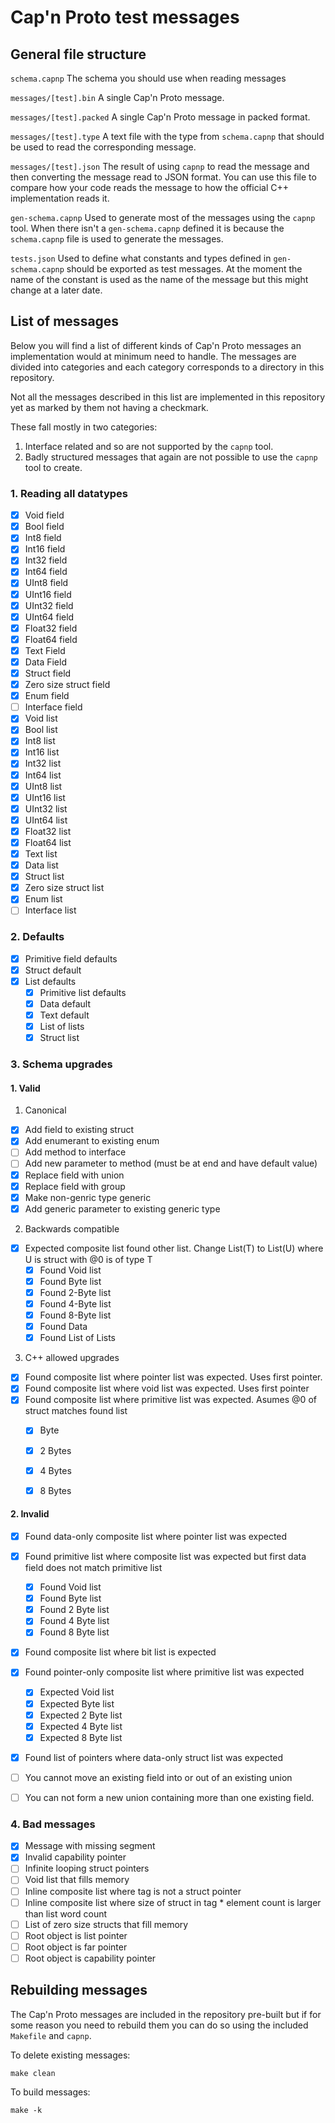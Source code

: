 # Cap'n Proto test messages

## General file structure

`schema.capnp`
The schema you should use when reading messages

`messages/[test].bin`
A single Cap'n Proto message.

`messages/[test].packed`
A single Cap'n Proto message in packed format.

`messages/[test].type`
A text file with the type from `schema.capnp` that should be used to read the corresponding message.

`messages/[test].json`
The result of using `capnp` to read the message and then converting the message read to
JSON format. You can use this file to compare how your code reads the message to how the
official C++ implementation reads it.

`gen-schema.capnp`
Used to generate most of the messages using the `capnp` tool. When there isn't a `gen-schema.capnp` defined it is because the `schema.capnp` file is used to generate
the messages.

`tests.json`
Used to define what constants and types defined in `gen-schema.capnp` should be
exported as test messages. At the moment the name of the constant is used as the
name of the message but this might change at a later date.

## List of messages

Below you will find a list of different kinds of Cap'n Proto messages an implementation
would at minimum need to handle. The messages are divided into categories and each category corresponds to a directory in this repository.

Not all the messages described in this list are implemented in this repository yet as
marked by them not having a checkmark.

These fall mostly in two categories:

1) Interface related and so are not supported by the `capnp` tool.
2) Badly structured messages that again are not possible to use the `capnp` tool to create.


### 1. Reading all datatypes

  - [x] Void field
  - [x] Bool field
  - [x] Int8 field
  - [x] Int16 field
  - [x] Int32 field
  - [x] Int64 field
  - [x] UInt8 field
  - [x] UInt16 field
  - [x] UInt32 field
  - [x] UInt64 field
  - [x] Float32 field
  - [x] Float64 field
  - [x] Text Field
  - [x] Data Field
  - [x] Struct field
  - [x] Zero size struct field
  - [x] Enum field
  - [ ] Interface field
  - [x] Void list
  - [x] Bool list
  - [x] Int8 list
  - [x] Int16 list
  - [x] Int32 list
  - [x] Int64 list
  - [x] UInt8 list
  - [x] UInt16 list
  - [x] UInt32 list
  - [x] UInt64 list
  - [x] Float32 list
  - [x] Float64 list
  - [x] Text list
  - [x] Data list
  - [x] Struct list
  - [x] Zero size struct list
  - [x] Enum list
  - [ ] Interface list

### 2. Defaults
  - [x] Primitive field defaults
  - [x] Struct default
  - [x] List defaults
    - [x] Primitive list defaults
    - [x] Data default
    - [x] Text default
    - [x] List of lists
    - [x] Struct list

### 3. Schema upgrades

#### 1. Valid

1. Canonical
  - [x] Add field to existing struct
  - [x] Add enumerant to existing enum
  - [ ] Add method to interface
  - [ ] Add new parameter to method (must be at end and have default value)
  - [x] Replace field with union
  - [x] Replace field with group
  - [x] Make non-genric type generic
  - [x] Add generic parameter to existing generic type
2. Backwards compatible
  - [x] Expected composite list found other list. Change List(T) to List(U) where U is struct with @0 is of type T
    - [x] Found Void list
    - [x] Found Byte list
    - [x] Found 2-Byte list
    - [x] Found 4-Byte list
    - [x] Found 8-Byte list
    - [x] Found Data
    - [x] Found List of Lists
3. C++ allowed upgrades
  - [x] Found composite list where pointer list was expected. Uses first pointer.
  - [x] Found composite list where void list was expected. Uses first pointer
  - [x] Found composite list where primitive list was expected. Asumes @0 of struct matches found list
    - [x] Byte
    - [x] 2 Bytes
    - [x] 4 Bytes
    - [x] 8 Bytes


#### 2. Invalid

- [x] Found data-only composite list where pointer list was expected
- [x] Found primitive list where composite list was expected but first data field does not match primitive list
    - [x] Found Void list
    - [x] Found Byte list
    - [x] Found 2 Byte list
    - [x] Found 4 Byte list
    - [x] Found 8 Byte list
- [x] Found composite list where bit list is expected
- [x] Found pointer-only composite list where primitive list was expected
    - [x] Expected Void list
    - [x] Expected Byte list
    - [x] Expected 2 Byte list
    - [x] Expected 4 Byte list
    - [x] Expected 8 Byte list
- [x] Found list of pointers where data-only struct list was expected
- [ ] You cannot move an existing field into or out of an existing union
- [ ] You can not form a new union containing more than one existing field.


### 4. Bad messages

- [x] Message with missing segment
- [x] Invalid capability pointer
- [ ] Infinite looping struct pointers
- [ ] Void list that fills memory
- [ ] Inline composite list where tag is not a struct pointer
- [ ] Inline composite list where size of struct in tag * element count is larger than list word count
- [ ] List of zero size structs that fill memory
- [ ] Root object is list pointer
- [ ] Root object is far pointer
- [ ] Root object is capability pointer

## Rebuilding messages

The Cap'n Proto messages are included in the repository pre-built but
if for some reason you need to rebuild them you can do so using the included
`Makefile` and `capnp`.

To delete existing messages:

```
make clean
```

To build messages:

````
make -k
````

